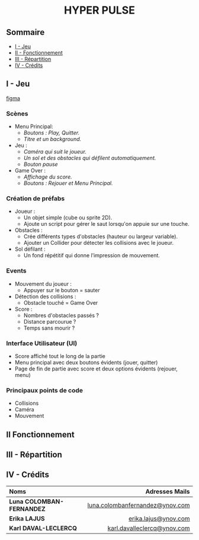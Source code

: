 # <center> **HYPER PULSE**


## Sommaire

- [I - Jeu](#i---jeu)
- [II - Fonctionnement](#ii-fonctionnement)
- [III - Répartition](#iii---répartition)
- [IV - Crédits](#iv---crédits)


## I - Jeu

[figma](https://www.figma.com/design/Tj02VnptopQvQHEVHK5TTK/Geometry-Dash?node-id=0-1&t=mmMT3mNThdIAPVzR-1)

### Scènes
- Menu Principal:   
    - *Boutons : Play, Quitter.*
    - *Titre et un background.*
- Jeu :
    - *Caméra qui suit le joueur.*
    - *Un sol et des obstacles qui défilent automatiquement.*
    - *Bouton pause*
- Game Over :
    - *Affichage du score.*
    - *Boutons : Rejouer et Menu Principal.*

### Création de préfabs
- Joueur :
    - Un objet simple (cube ou sprite 2D).
    - Ajoute un script pour gérer le saut lorsqu'on appuie sur une touche.
- Obstacles :
    - Crée différents types d'obstacles (hauteur ou largeur variable).
    - Ajouter un Collider pour détecter les collisions avec le joueur.
- Sol défilant :
    - Un fond répétitif qui donne l’impression de mouvement.

### Events
- Mouvement du joueur :
    - Appuyer sur le bouton = sauter
- Détection des collisions :
    - Obstacle touché = Game Over
- Score : 
    - Nombres d'obstacles passés ?
    - Distance parcourue ?
    - Temps sans mourir ?

### Interface Utilisateur (UI)
- Score affiché tout le long de la partie
- Menu principal avec deux boutons évidents (jouer, quitter)
- Page de fin de partie avec score et deux options évidents (rejouer, menu)

### Principaux points de code
- Collisions
- Caméra
- Mouvement

## II Fonctionnement


## III - Répartition


## IV - Crédits

| Noms                         |                Adresses Mails |
| :-----------------------     |      -----------------------: |
|**Luna COLOMBAN-FERNANDEZ**   |luna.colombanfernandez@ynov.com|
|**Erika LAJUS**               |erika.lajus@ynov.com           |
|**Karl DAVAL-LECLERCQ**       |karl.davalleclercq@ynov.com    |